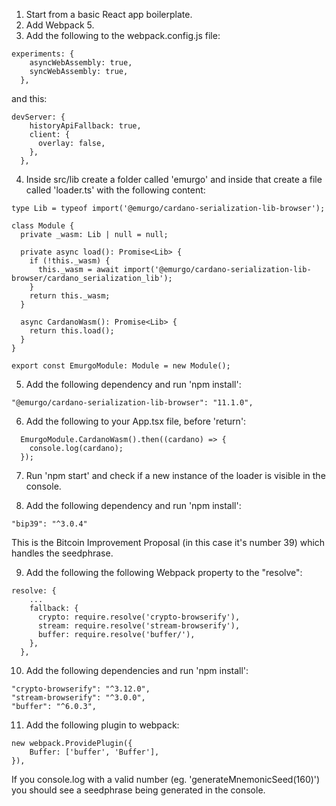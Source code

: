 1. Start from a basic React app boilerplate.
2. Add Webpack 5.
3. Add the following to the webpack.config.js file:

```
experiments: {
    asyncWebAssembly: true,
    syncWebAssembly: true,
  },
```

and this:

```
devServer: {
    historyApiFallback: true,
    client: {
      overlay: false,
    },
  },
```

4. Inside src/lib create a folder called 'emurgo' and inside that create a file called 'loader.ts' with the following content:

```
type Lib = typeof import('@emurgo/cardano-serialization-lib-browser');

class Module {
  private _wasm: Lib | null = null;

  private async load(): Promise<Lib> {
    if (!this._wasm) {
      this._wasm = await import('@emurgo/cardano-serialization-lib-browser/cardano_serialization_lib');
    }
    return this._wasm;
  }

  async CardanoWasm(): Promise<Lib> {
    return this.load();
  }
}

export const EmurgoModule: Module = new Module();
```

5. Add the following dependency and run 'npm install':

```
"@emurgo/cardano-serialization-lib-browser": "11.1.0",
```

6. Add the following to your App.tsx file, before 'return':

```
  EmurgoModule.CardanoWasm().then((cardano) => {
    console.log(cardano);
  });
```

7. Run 'npm start' and check if a new instance of the loader is visible in the console.

8. Add the following dependency and run 'npm install':

```
"bip39": "^3.0.4"
```

This is the Bitcoin Improvement Proposal (in this case it's number 39) which handles the seedphrase.

9. Add the following the following Webpack property to the "resolve":

```
resolve: {
    ...
    fallback: {
      crypto: require.resolve('crypto-browserify'),
      stream: require.resolve('stream-browserify'),
      buffer: require.resolve('buffer/'),
    },
  },
```

10. Add the following dependencies and run 'npm install':

```
"crypto-browserify": "^3.12.0",
"stream-browserify": "^3.0.0",
"buffer": "^6.0.3",
```

11. Add the following plugin to webpack:

```
new webpack.ProvidePlugin({
    Buffer: ['buffer', 'Buffer'],
}),
```

If you console.log with a valid number (eg. 'generateMnemonicSeed(160)') you should see a seedphrase being generated in the console.
